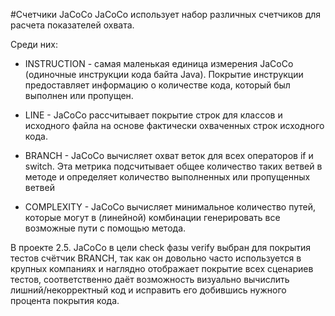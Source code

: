 #Счетчики JaCoCo
JaCoCo использует набор различных счетчиков для расчета показателей охвата.

Среди них:

* INSTRUCTION - самая маленькая единица измерения JaCoCo (одиночные инструкции кода байта Java).
Покрытие инструкции предоставляет информацию о количестве кода, который был выполнен или пропущен.


* LINE - JaCoCo рассчитывает покрытие строк для классов и исходного файла 
на основе фактически охваченных строк исходного кода.


* BRANCH - JaCoCo вычисляет охват веток для всех операторов if и switch.
Эта метрика подсчитывает общее количество таких ветвей в методе и определяет количество выполненных или пропущенных ветвей


* COMPLEXITY - JaCoCo вычисляет минимальное количество путей,
которые могут в (линейной) комбинации генерировать все возможные пути с помощью метода.


В проекте 2.5. JaCoCo в цели check фазы 
verify выбран для покрытия тестов счётчик
BRANCH, так как он довольно часто 
используется в крупных компаниях и 
наглядно отображает покрытие всех 
сценариев тестов, соответственно даёт 
возможность визуально вычислить 
лишний/некорректный код и исправить 
его добившись нужного процента покрытия кода.